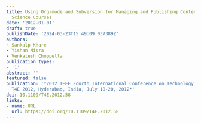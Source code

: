 ```yaml
---
title: Using Org-mode and Subversion for Managing and Publishing Content in Computer
  Science Courses
date: '2012-01-01'
draft: true
publishDate: '2024-03-23T15:49:09.037389Z'
authors:
- Sankalp Khare
- Yishan Misra
- Venkatesh Choppella
publication_types:
- '1'
abstract: ''
featured: false
publication: '*2012 IEEE Fourth International Conference on Technology for Education,
  T4E 2012, Hyderabad, India, July 18-20, 2012*'
doi: 10.1109/T4E.2012.58
links:
- name: URL
  url: https://doi.org/10.1109/T4E.2012.58
---
```


